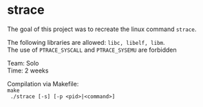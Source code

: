 # strace

The goal of this project was to recreate the linux command `strace`.

The following libraries are allowed: `libc, libelf, libm`.  
The use of `PTRACE_SYSCALL` and `PTRACE_SYSEMU` are forbidden

Team:   Solo  
Time:   2 weeks

Compilation via Makefile:  
  `make`  
  ` ./strace [-s] [-p <pid>|<command>]`  

